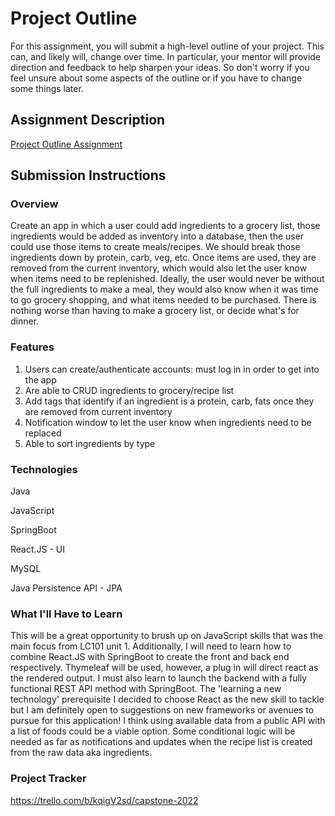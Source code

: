 # Project Outline
For this assignment, you will submit a high-level outline of your project. This can, and likely will, change over time. In particular, your mentor will provide direction and feedback to help sharpen your ideas. So don't worry if you feel unsure about some aspects of the outline or if you have to change some things later.

## Assignment Description
[Project Outline Assignment](https://education.launchcode.org/liftoff/modules/assignments/project-outline)

## Submission Instructions

### Overview
Create an app in which a user could add ingredients to a grocery list, those ingredients would be added as inventory into a database, then the user could use those items to create meals/recipes. We should break those ingredients down by protein, carb, veg, etc. Once items are used, they are removed from the current inventory, which would also let the user know when items need to be replenished. Ideally, the user would never be without the full ingredients to make a meal, they would also know when it was time to go grocery shopping, and what items needed to be purchased. There is nothing worse than having to make a grocery list, or decide what's for dinner. 
### Features
1. Users can create/authenticate accounts: must log in in order to get into the app
2. Are able to CRUD ingredients to grocery/recipe list
3. Add tags that identify if an ingredient is a protein, carb, fats once they are removed from current inventory
4. Notification window to let the user know when ingredients need to be replaced
5. Able to sort ingredients by type
### Technologies
Java

JavaScript 

SpringBoot

React.JS - UI

MySQL 

Java Persistence API - JPA

### What I'll Have to Learn
This will be a great opportunity to brush up on JavaScript skills that was the main focus from LC101 unit 1. Additionally, I will need to learn how to combine React.JS with SpringBoot to create the front and back end respectively. Thymeleaf will be used, however, a plug in will direct react as the rendered output. I must also learn to launch the backend with a fully functional REST API method with SpringBoot. The 'learning a new technology' prerequisite I decided to choose React as the new skill to tackle but I am definitely open to suggestions on new frameworks or avenues to pursue for this application! I think using available data from a public API with a list of foods could be a viable option. Some conditional logic will be needed as far as notifications and updates when the recipe list is created from the raw data aka ingredients.
### Project Tracker
https://trello.com/b/kqigV2sd/capstone-2022
